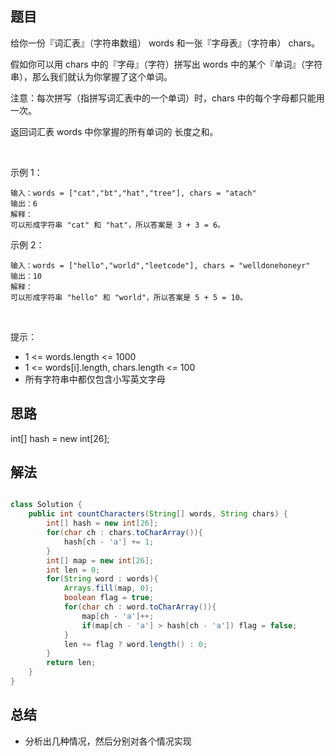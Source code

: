 
## 题目

给你一份『词汇表』（字符串数组） words 和一张『字母表』（字符串） chars。

假如你可以用 chars 中的『字母』（字符）拼写出 words 中的某个『单词』（字符串），那么我们就认为你掌握了这个单词。

注意：每次拼写（指拼写词汇表中的一个单词）时，chars 中的每个字母都只能用一次。

返回词汇表 words 中你掌握的所有单词的 长度之和。

 

示例 1：

    输入：words = ["cat","bt","hat","tree"], chars = "atach"
    输出：6
    解释： 
    可以形成字符串 "cat" 和 "hat"，所以答案是 3 + 3 = 6。
示例 2：

    输入：words = ["hello","world","leetcode"], chars = "welldonehoneyr"
    输出：10
    解释：
    可以形成字符串 "hello" 和 "world"，所以答案是 5 + 5 = 10。
 

提示：

- 1 <= words.length <= 1000
- 1 <= words[i].length, chars.length <= 100
- 所有字符串中都仅包含小写英文字母


## 思路

int[] hash = new int[26];

## 解法
```java

class Solution {
    public int countCharacters(String[] words, String chars) {
        int[] hash = new int[26];
        for(char ch : chars.toCharArray()){
            hash[ch - 'a'] += 1;
        }
        int[] map = new int[26];
        int len = 0;
        for(String word : words){
            Arrays.fill(map, 0);
            boolean flag = true;
            for(char ch : word.toCharArray()){
                map[ch - 'a']++;
                if(map[ch - 'a'] > hash[ch - 'a']) flag = false;
            }
            len += flag ? word.length() : 0;    
        }
        return len;
    }
}
```

## 总结

- 分析出几种情况，然后分别对各个情况实现 
